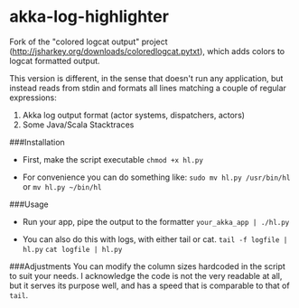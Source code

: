 akka-log-highlighter
====================

Fork of the "colored logcat output" project (http://jsharkey.org/downloads/coloredlogcat.pytxt), which adds colors to logcat formatted output.

This version is different, in the sense that doesn't run any application, but instead reads from stdin and formats all lines matching a couple of regular expressions:

1) Akka log output format (actor systems, dispatchers, actors)
2) Some Java/Scala Stacktraces

###Installation
- First, make the script executable
`chmod +x hl.py`

- For convenience you can do something like:
`sudo mv hl.py /usr/bin/hl` or
`mv hl.py ~/bin/hl`

###Usage
- Run your app, pipe the output to the formatter
`your_akka_app | ./hl.py`

- You can also do this with logs, with either tail or cat.
`tail -f logfile | hl.py`
`cat logfile | hl.py`

###Adjustments
You can modify the column sizes hardcoded in the script to suit your needs. I acknowledge the code is not the very readable at all, but it serves its purpose well, and has a speed that is comparable to that of `tail`.
